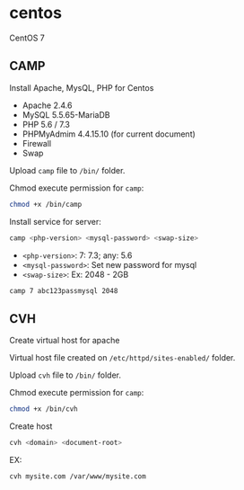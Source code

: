 # centos

CentOS 7

## CAMP

Install Apache, MysQL, PHP for Centos

- Apache 2.4.6
- MySQL 5.5.65-MariaDB
- PHP 5.6 / 7.3
- PHPMyAdmim 4.4.15.10 (for current document)
- Firewall
- Swap

Upload `camp` file to `/bin/` folder.

Chmod execute permission for `camp`:

```sh
chmod +x /bin/camp
```

Install service for server:

```sh
camp <php-version> <mysql-password> <swap-size>
```

- `<php-version>`: 7: 7.3; any: 5.6
- `<mysql-password>`: Set new password for mysql
- `<swap-size>`: Ex: 2048 - 2GB

```sh
camp 7 abc123passmysql 2048
```

## CVH

Create virtual host for apache

Virtual host file created on `/etc/httpd/sites-enabled/` folder.

Upload `cvh` file to `/bin/` folder.

Chmod execute permission for `camp`:

```sh
chmod +x /bin/cvh
```

Create host

```sh
cvh <domain> <document-root>
```

EX:

```sh
cvh mysite.com /var/www/mysite.com
```